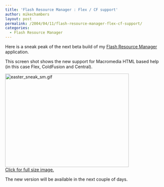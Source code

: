 ```yaml
---
title: 'Flash Resource Manager : Flex / CF support'
author: mikechambers
layout: post
permalink: /2004/04/11/flash-resource-manager-flex-cf-support/
categories:
  - Flash Resource Manager
---
```



Here is a sneak peak of the next beta build of my [Flash Resource Manager][1] application.

This screen shot shows the new support for Macromedia HTML based help (in this case Flex, ColdFusion and Central).  
<!--more-->

  
[<img alt="easter_sneak_sm.gif" src="/mesh/files/helpapp/easter_sneak_sm.gif" width="400" height="303" border="0" />][2]  
[Click for full size image.][2]

The new version will be available in the next couple of days.

 [1]: /mesh/archives/004700.cfm
 [2]: /mesh/files/helpapp/easter_sneak.gif